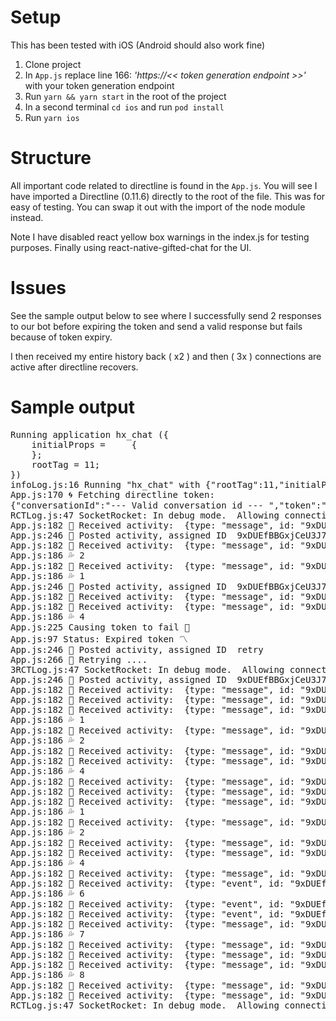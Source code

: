 # Setup

This has been tested with iOS (Android should also work fine)

1. Clone project
2. In `App.js` replace line 166: *'https://<< token generation endpoint >>'* with your token generation endpoint 
3. Run `yarn && yarn start` in the root of the project
4. In a second terminal `cd ios` and run `pod install` 
5. Run `yarn ios`

# Structure

All important code related to directline is found in the `App.js`. You will see I have imported a Directline (0.11.6) directly to the root of the file. This was for easy of testing. You can swap it out with the import of the node module instead.

Note I have disabled react yellow box warnings in the index.js for testing purposes. Finally using react-native-gifted-chat for the UI.

# Issues

See the sample output below to see where I successfully send 2 responses to our bot before expiring the token and send a valid response but fails because of token expiry.

I then received my entire history back ( x2 ) and then ( 3x ) connections are active after directline recovers.

# Sample output
<pre>
Running application hx_chat ({
    initialProps =     {
    };
    rootTag = 11;
})
infoLog.js:16 Running "hx_chat" with {"rootTag":11,"initialProps":{}}
App.js:170 🌀 Fetching directline token:
{"conversationId":"--- Valid conversation id --- ","token":"--- Valid token ---","expires_in":3600,"error":null}
RCTLog.js:47 SocketRocket: In debug mode.  Allowing connection to any root cert
App.js:182 🧪 Received activity:  {type: "message", id: "9xDUEfBBGxjCeU3J78TBCR-h|0000000", timestamp: "2020-03-04T14:05:57.9805697Z", serviceUrl: "https://directline.botframework.com/", channelId: "directline", …}
App.js:246 🦋 Posted activity, assigned ID  9xDUEfBBGxjCeU3J78TBCR-h|0000000
App.js:182 🧪 Received activity:  {type: "message", id: "9xDUEfBBGxjCeU3J78TBCR-h|0000002", timestamp: "2020-03-04T14:06:00.9189056Z", channelId: "directline", from: {…}, …}
App.js:186 💦 2
App.js:182 🧪 Received activity:  {type: "message", id: "9xDUEfBBGxjCeU3J78TBCR-h|0000001", timestamp: "2020-03-04T14:06:00.7549971Z", channelId: "directline", from: {…}, …}
App.js:186 💦 1
App.js:246 🦋 Posted activity, assigned ID  9xDUEfBBGxjCeU3J78TBCR-h|0000003
App.js:182 🧪 Received activity:  {type: "message", id: "9xDUEfBBGxjCeU3J78TBCR-h|0000003", timestamp: "2020-03-04T14:09:46.8133579Z", serviceUrl: "https://directline.botframework.com/", channelId: "directline", …}
App.js:182 🧪 Received activity:  {type: "message", id: "9xDUEfBBGxjCeU3J78TBCR-h|0000004", timestamp: "2020-03-04T14:09:48.3481562Z", channelId: "directline", from: {…}, …}
App.js:186 💦 4
App.js:225 Causing token to fail 🔫
App.js:97 Status: Expired token 〽️
App.js:246 🦋 Posted activity, assigned ID  retry
App.js:266 🥗 Retrying ....
3RCTLog.js:47 SocketRocket: In debug mode.  Allowing connection to any root cert
App.js:246 🦋 Posted activity, assigned ID  9xDUEfBBGxjCeU3J78TBCR-h|0000005
App.js:182 🧪 Received activity:  {type: "message", id: "9xDUEfBBGxjCeU3J78TBCR-h|0000005", timestamp: "2020-03-04T14:09:58.3734481Z", serviceUrl: "https://directline.botframework.com/", channelId: "directline", …}
App.js:182 🧪 Received activity:  {type: "message", id: "9xDUEfBBGxjCeU3J78TBCR-h|0000000", timestamp: "2020-03-04T14:05:57.9805697Z", serviceUrl: "https://directline.botframework.com/", channelId: "directline", …}
App.js:182 🧪 Received activity:  {type: "message", id: "9xDUEfBBGxjCeU3J78TBCR-h|0000001", timestamp: "2020-03-04T14:06:00.7549971Z", channelId: "directline", from: {…}, …}
App.js:186 💦 1
App.js:182 🧪 Received activity:  {type: "message", id: "9xDUEfBBGxjCeU3J78TBCR-h|0000002", timestamp: "2020-03-04T14:06:00.9189056Z", channelId: "directline", from: {…}, …}
App.js:186 💦 2
App.js:182 🧪 Received activity:  {type: "message", id: "9xDUEfBBGxjCeU3J78TBCR-h|0000003", timestamp: "2020-03-04T14:09:46.8133579Z", serviceUrl: "https://directline.botframework.com/", channelId: "directline", …}
App.js:182 🧪 Received activity:  {type: "message", id: "9xDUEfBBGxjCeU3J78TBCR-h|0000004", timestamp: "2020-03-04T14:09:48.3481562Z", channelId: "directline", from: {…}, …}
App.js:186 💦 4
App.js:182 🧪 Received activity:  {type: "message", id: "9xDUEfBBGxjCeU3J78TBCR-h|0000005", timestamp: "2020-03-04T14:09:58.3734481Z", serviceUrl: "https://directline.botframework.com/", channelId: "directline", …}
App.js:182 🧪 Received activity:  {type: "message", id: "9xDUEfBBGxjCeU3J78TBCR-h|0000000", timestamp: "2020-03-04T14:05:57.9805697Z", serviceUrl: "https://directline.botframework.com/", channelId: "directline", …}
App.js:182 🧪 Received activity:  {type: "message", id: "9xDUEfBBGxjCeU3J78TBCR-h|0000001", timestamp: "2020-03-04T14:06:00.7549971Z", channelId: "directline", from: {…}, …}
App.js:186 💦 1
App.js:182 🧪 Received activity:  {type: "message", id: "9xDUEfBBGxjCeU3J78TBCR-h|0000002", timestamp: "2020-03-04T14:06:00.9189056Z", channelId: "directline", from: {…}, …}
App.js:186 💦 2
App.js:182 🧪 Received activity:  {type: "message", id: "9xDUEfBBGxjCeU3J78TBCR-h|0000003", timestamp: "2020-03-04T14:09:46.8133579Z", serviceUrl: "https://directline.botframework.com/", channelId: "directline", …}
App.js:182 🧪 Received activity:  {type: "message", id: "9xDUEfBBGxjCeU3J78TBCR-h|0000004", timestamp: "2020-03-04T14:09:48.3481562Z", channelId: "directline", from: {…}, …}
App.js:186 💦 4
App.js:182 🧪 Received activity:  {type: "message", id: "9xDUEfBBGxjCeU3J78TBCR-h|0000005", timestamp: "2020-03-04T14:09:58.3734481Z", serviceUrl: "https://directline.botframework.com/", channelId: "directline", …}
App.js:182 🧪 Received activity:  {type: "event", id: "9xDUEfBBGxjCeU3J78TBCR-h|0000006", timestamp: "2020-03-04T14:10:03.9260128Z", channelId: "directline", from: {…}, …}
App.js:186 💦 6
App.js:182 🧪 Received activity:  {type: "event", id: "9xDUEfBBGxjCeU3J78TBCR-h|0000006", timestamp: "2020-03-04T14:10:03.9260128Z", channelId: "directline", from: {…}, …}
App.js:182 🧪 Received activity:  {type: "event", id: "9xDUEfBBGxjCeU3J78TBCR-h|0000006", timestamp: "2020-03-04T14:10:03.9260128Z", channelId: "directline", from: {…}, …}
App.js:182 🧪 Received activity:  {type: "message", id: "9xDUEfBBGxjCeU3J78TBCR-h|0000007", timestamp: "2020-03-04T14:10:04.5180665Z", channelId: "directline", from: {…}, …}
App.js:186 💦 7
App.js:182 🧪 Received activity:  {type: "message", id: "9xDUEfBBGxjCeU3J78TBCR-h|0000007", timestamp: "2020-03-04T14:10:04.5180665Z", channelId: "directline", from: {…}, …}
App.js:182 🧪 Received activity:  {type: "message", id: "9xDUEfBBGxjCeU3J78TBCR-h|0000007", timestamp: "2020-03-04T14:10:04.5180665Z", channelId: "directline", from: {…}, …}
App.js:182 🧪 Received activity:  {type: "message", id: "9xDUEfBBGxjCeU3J78TBCR-h|0000008", timestamp: "2020-03-04T14:10:07.0579041Z", channelId: "directline", from: {…}, …}
App.js:186 💦 8
App.js:182 🧪 Received activity:  {type: "message", id: "9xDUEfBBGxjCeU3J78TBCR-h|0000008", timestamp: "2020-03-04T14:10:07.0579041Z", channelId: "directline", from: {…}, …}
App.js:182 🧪 Received activity:  {type: "message", id: "9xDUEfBBGxjCeU3J78TBCR-h|0000008", timestamp: "2020-03-04T14:10:07.0579041Z", channelId: "directline", from: {…}, …}
RCTLog.js:47 SocketRocket: In debug mode.  Allowing connection to any root cert
</pre>